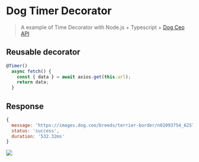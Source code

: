 # Dog Timer Decorator
> A example of Time Decorator with Node.js + Typescript + [Dog Ceo API](https://dog.ceo/dog-api/)

## Reusable decorator
```ts
@Timer()
  async fetch() {
    const { data } = await axios.get(this.url);
    return data;
  }
```

## Response
```js
{
  message: 'https://images.dog.ceo/breeds/terrier-border/n02093754_6257.jpg',
  status: 'success',
  duration: '532.32ms'
}

```

![](https://images.dog.ceo/breeds/terrier-border/n02093754_6257.jpg)